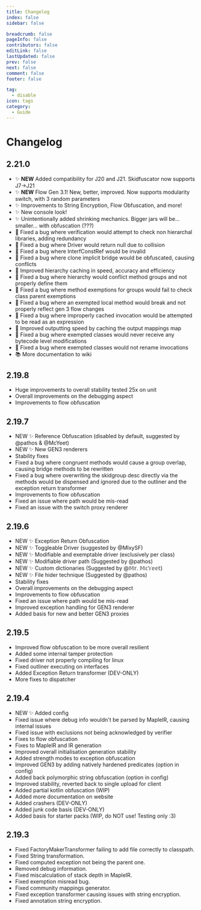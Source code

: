 ```yaml
---
title: Changelog
index: false
sidebar: false

breadcrumb: false
pageInfo: false
contributors: false
editLink: false
lastUpdated: false
prev: false
next: false
comment: false
footer: false

tag:
  - disable
icon: tags
category:
  - Guide
---
```


# Changelog

## 2.21.0
- ✨ **NEW** Added compatibility for J20 and J21. Skidfuscator now supports J7->J21
- ✨ **NEW** Flow Gen 3.1! New, better, improved. Now supports modularity switch, with 3 random parameters
- ✨ Improvements to String Encryption, Flow Obfuscation, and more!
- ✨ New console look!
- ✨ Unintentionally added shrinking mechanics. Bigger jars will be... smaller... with obfuscation (???)
- 🐛 Fixed a bug where verification would attempt to check non hierarchal libraries, adding redundancy
- 🐛 Fixed a bug where Driver would return null due to collision
- 🐛 Fixed a bug where InterfConstRef would be invalid
- 🐛 Fixed a bug where clone implicit bridge would be obfuscated, causing conflicts
- 🐛 Improved hierarchy caching in speed, accuracy and efficiency
- 🐛 Fixed a bug where hierarchy would conflict method groups and not properly define them
- 🐛 Fixed a bug where method exemptions for groups would fail to check class parent exemptions
- 🐛 Fixed a bug where an exempted local method would break and not properly reflect gen 3 flow changes
- 🐛 Fixed a bug where improperly cached invocation would be attempted to be read as an expression
- 🐛 Improved outputting speed by caching the output mappings map
- 🐛 Fixed a bug where exempted classes would never receive any bytecode level modifications
- 🐛 Fixed a bug where exempted classes would not rename invocations
- 📚 More documentation to wiki

## 2.19.8
- Huge improvements to overall stability tested 25x on unit
- Overall improvements on the debugging aspect 
- Improvements to flow obfuscation

## 2.19.7
- NEW ✨ Reference Obfuscation (disabled by default, suggested by @pathos & @McYeet)
- NEW ✨ New GEN3 renderers
- Stability fixes
- Fixed a bug where congruent methods would cause a group overlap, causing bridge methods to be rewritten
- Fixed a bug where overwriting the skidgroup desc directly via the methods would be dispensed and ignored due to the outliner and the exception return transformer
- Improvements to flow obfuscation
- Fixed an issue where path would be mis-read
- Fixed an issue with the switch proxy renderer

## 2.19.6
- NEW ✨ Exception Return Obfuscation 
- NEW ✨ Toggleable Driver (suggested by @MlxySF)
- NEW ✨ Modifiable and exemptable driver (exclusively per class)
- NEW ✨ Modifiable driver path (Suggested by @pathos)
- NEW ✨ Custom dictionaries (Suggested by @𝕄𝕣. 𝕄𝕔𝕐𝕖𝕖𝕥)
- NEW ✨ File hider technique (Suggested by @pathos)
- Stability fixes
- Overall improvements on the debugging aspect
- Improvements to flow obfuscation
- Fixed an issue where path would be mis-read
- Improved exception handling for GEN3 renderer
- Added basis for new and better GEN3 proxies

## 2.19.5
- Improved flow obfuscation to be more overall resilient
- Added some internal tamper protection
- Fixed driver not properly compiling for linux
- Fixed outliner executing on interfaces
- Added Exception Return transformer (DEV-ONLY)
- More fixes to dispatcher

## 2.19.4
- NEW ✨ Added config
- Fixed issue where debug info wouldn't be parsed by MapleIR, causing internal issues
- Fixed issue with exclusions not being acknowledged by verifier
- Fixes to flow obfuscation
- Fixes to MapleIR and IR generation
- Improved overall initialisation generation stability
- Added strength modes to exception obfuscation
- Improved GEN3 by adding natively hardened predicates (option in config)
- Added back polymorphic string obfuscation (option in config)
- Improved stability, reverted back to single upload for client
- Added partial kotlin obfuscation (WIP)
- Added more documentation on website
- Added crashers (DEV-ONLY)
- Added junk code basis (DEV-ONLY)
- Added basis for starter packs (WIP, do NOT use! Testing only :3)

## 2.19.3
- Fixed FactoryMakerTransformer failing to add file correctly to classpath.
- Fixed String transformation.
- Fixed computed exception not being the parent one.
- Removed debug information.
- Fixed miscalculation of stack depth in MapleIR.
- Fixed exemption misread bug.
- Fixed community mappings generator.
- Fixed exception transformer causing issues with string encryption.
- Fixed annotation string encryption.

